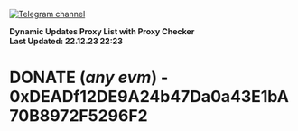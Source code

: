[![Telegram channel](https://img.shields.io/endpoint?url=https://runkit.io/damiankrawczyk/telegram-badge/branches/master?url=https://t.me/n4z4v0d)](https://t.me/n4z4v0d) 

**Dynamic Updates Proxy List with Proxy Checker**  
**Last Updated: 22.12.23 22:23**

# DONATE (_any evm_) - 0xDEADf12DE9A24b47Da0a43E1bA70B8972F5296F2
